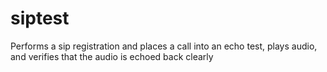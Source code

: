 siptest
=======

Performs a sip registration and places a call into an echo test, plays audio, and verifies that the audio is echoed back clearly